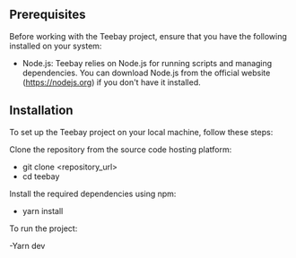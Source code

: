 ## Prerequisites

Before working with the Teebay project, ensure that you have the following installed on your system:

- Node.js: Teebay relies on Node.js for running scripts and managing dependencies. You can download Node.js from the official website (https://nodejs.org) if you don't have it installed.

## Installation

To set up the Teebay project on your local machine, follow these steps:

Clone the repository from the source code hosting platform:

- git clone <repository_url>
- cd teebay

Install the required dependencies using npm:

- yarn install

To run the project:

-Yarn dev
